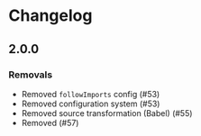 # Changelog

## 2.0.0

### Removals 

- Removed `followImports` config (#53)
- Removed configuration system (#53)
- Removed source transformation (Babel) (#55)
- Removed  (#57)

